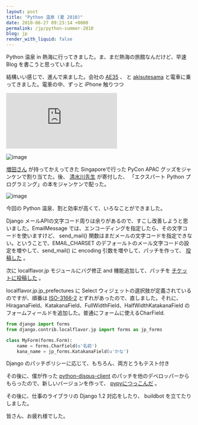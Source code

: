 ```yaml
---
layout: post
title: "Python 温泉 (夏 2010)"
date: 2010-06-27 09:23:14 +0000
permalink: /jp/python-summer-2010
blog: jp
render_with_liquid: false
---
```


Python 温泉 in 熱海に行ってきました。ま、まだ熱海の旅館なんだけど、早速 Blog を書こうと思っていました。

結構いい感じで、進んで来ました。会社の [AE35](http://twitter.com/AE35) 、 と
[akisutesama](http://twitter.com/akisutesama) と電車に乗ってきました。電車の中、ずっと
iPhone 触りつつ

![image](http://desmond.yfrog.com/Himg35/scaled.php?tn=0&server=35&filename=5r8u.jpg&xsize=640&ysize=640)

![image](http://farm2.static.flickr.com/1105/4731986975_91dea2ba68.jpg)

[増田さん](http://twitter.com/whosaysni) が持ってかえってきた Singaporeで行った PyCon APAC
グッズをジャンケンで割り当てた。後、 [清水川先生](http://twitter.com/shimizukawa) が寄付した、
「エクスパート Python プログラミング」の本をジャンケンで配った。

![image](http://farm5.static.flickr.com/4120/4735457768_8ae67e7c39.jpg)

今回の Python 温泉、割と効率が高くて、いろなことができました。

Django メールAPIの文字コード周りは余りがあるので、すこし改善しようと思いました。EmailMessage
では、エンコーディングを指定したら、その文字コードを使いますけど、
send_mail() 関数はまだメールの文字コードを指定できない。ということで、EMAIL_CHARSET
のデフォールトのメール文字コードの設定を増やして、send_mail() に
encoding 引数を増やして、パッチを作って、
[投稿した](http://code.djangoproject.com/ticket/13829) 。

次に localflavor.jp モジュールにバグ修正 and 機能追加して、パッチを
[チケットに投稿した](http://code.djangoproject.com/ticket/13838)
。

localflavor.jp.jp_prefectures に Select ウィジェットの選択肢が定義されているのですが、順番は
[ISO-3166-2](http://ja.wikipedia.org/wiki/ISO_3166-2:JP)
とずれがあったので、直しました。それに、
HiraganaField、KatakanaField、FullWidthField、HalfWidthKatakanaField
のフォームフィールドを追加した。普通にフォームに使えるCharField.

```python
from django import forms
from django.contrib.localflavor.jp import forms as jp_forms

class MyForm(forms.Form):
    name = forms.CharField(u'名前')
    kana_name = jp_forms.KatakanaField(u'かな')
```

Django のパッチポリシーに応じて、もちろん、両方とうもテスト付き

その後に、僕が作った
[python-disqus-client](http://bitbucket.org/IanLewis/disqus-python-client)
のパッチを他のデベロッパーからもらったので、新しいバージョンを作って、
[pypyにつっこんだ](http://pypi.python.org/pypi/disqus-api-client/)
。

その後に、仕事のライブラリの Django 1.2 対応をしたり、 buildbot を立てたりしました。

皆さん、お疲れ様でした。
